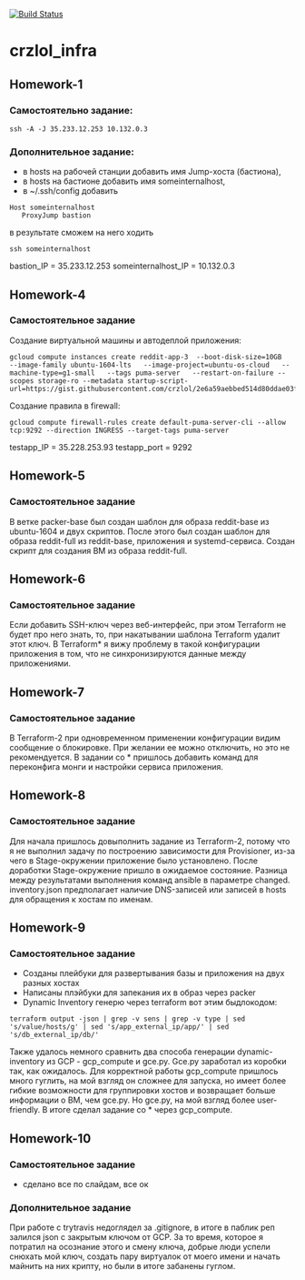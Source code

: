 [![Build Status](https://travis-ci.com/Otus-DevOps-2018-09/crzlol_infra.svg?branch=master)](https://travis-ci.com/Otus-DevOps-2018-09/crzlol_infra)
# crzlol_infra
## Homework-1
### Самостоятельно задание:
```
ssh -A -J 35.233.12.253 10.132.0.3
```

### Дополнительное задание:
- в hosts на рабочей станции добавить имя Jump-хоста (бастиона),
- в hosts на бастионе добавить имя someinternalhost,
- в ~/.ssh/config добавить
```
Host someinternalhost
   ProxyJump bastion
```
в результате сможем на него ходить
```
ssh someinternalhost
```

bastion_IP = 35.233.12.253
someinternalhost_IP = 10.132.0.3


## Homework-4
### Самостоятельное задание
Создание виртуальной машины и автодеплой приложения:
```
gcloud compute instances create reddit-app-3  --boot-disk-size=10GB   --image-family ubuntu-1604-lts   --image-project=ubuntu-os-cloud   --machine-type=g1-small   --tags puma-server   --restart-on-failure --scopes storage-ro --metadata startup-script-url=https://gist.githubusercontent.com/crzlol/2e6a59aebbed514d80ddae03fec7a9ec/raw/4be1532e6c6a6d8f2a2df3435d65c6967f3805cb/startup.sh
```

Создание правила в firewall:
```
gcloud compute firewall-rules create default-puma-server-cli --allow tcp:9292 --direction INGRESS --target-tags puma-server
```

testapp_IP = 35.228.253.93
testapp_port = 9292


## Homework-5
### Самостоятельное задание
В ветке packer-base был создан шаблон для образа reddit-base из ubuntu-1604 и двух скриптов.
После этого был создан шаблон для образа reddit-full из reddit-base, приложения и systemd-сервиса.
Создан скрипт для создания ВМ из образа reddit-full.


## Homework-6
### Самостоятельное задание
Если добавить SSH-ключ через веб-интерфейс, при этом Terraform не будет про него знать, то, при накатывании шаблона Terraform удалит этот ключ.
В Terraform* я вижу проблему в такой конфигурации приложения в том, что не синхронизируются данные между приложениями.


## Homework-7
### Самостоятельное задание
В Terraform-2 при одновременном применении конфигурации видим сообщение о блокировке. При желании ее можно отключить, но это не рекомендуется.
В задании со * пришлось добавить команд для переконфига монги и настройки сервиса приложения.


## Homework-8
### Самостоятельное задание
Для начала пришлось довыполнить задание из Terraform-2, потому что я не выполнил задачу по построению зависимости для Provisioner,
из-за чего в Stage-окружении приложение было установлено. После доработки Stage-окружение пришло в ожидаемое состояние.
Разница между результатами выполнения команд ansible в параметре changed.
inventory.json предполагает наличие DNS-записей или записей в hosts для обращения к хостам по именам.


## Homework-9
### Самостоятельное задание
 - Созданы плейбуки для развертывания базы и приложения на двух разных хостах
 - Написаны плэйбуки для запекания их в образ через packer
 - Dynamic Inventory генерю через terraform вот этим быдлокодом: 
```
terraform output -json | grep -v sens | grep -v type | sed 's/value/hosts/g' | sed 's/app_external_ip/app/' | sed 's/db_external_ip/db/'
```

Также удалось немного сравнить два способа генерации dynamic-inventory из GCP - gcp_compute и gce.py. Gce.py заработал из коробки так, как ожидалось. Для корректной работы gcp_compute пришлось много гуглить, на мой взгляд он сложнее для запуска, но имеет более гибкие возможности для группировки хостов и возвращает больше информации о ВМ, чем gce.py. Ho gce.py, на мой взгляд более user-friendly. В итоге сделал задание со * через gcp_compute.


## Homework-10
### Самостоятельное задание
 - сделано все по слайдам, все ок
### Дополнительное задание
При работе с trytravis недоглядел за .gitignore, в итоге в паблик реп залился json c закрытым ключом от GCP. За то время, которое я потратил на осознание этого и смену ключа, добрые люди успели снюхать мой ключ, создать пару виртуалок от моего имени и начать майнить на них крипту, но были в итоге забанены гуглом.

